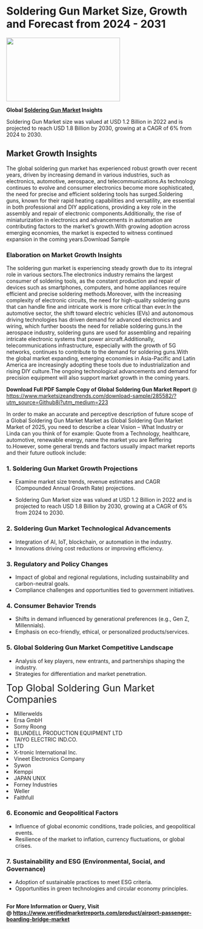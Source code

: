 <H1>Soldering Gun Market Size, Growth and Forecast from 2024 - 2031</H1><img class="aligncenter size-medium wp-image-584254" src="https://thirdeyenews.in/wp-content/uploads/2024/09/Global-Market-Research-300x168.jpeg" alt="" width="300" height="168" /><p><strong>Global&nbsp;<a href="https://www.marketsizeandtrends.com/download-sample/285582/?utm_source=Github8j?utm_medium=223">Soldering Gun Market</a> Insights</strong></p><p>Soldering Gun Market size was valued at USD 1.2 Billion in 2022 and is projected to reach USD 1.8 Billion by 2030, growing at a CAGR of 6% from 2024 to 2030.</p><p><h2>Market Growth Insights</h2> The global soldering gun market has experienced robust growth over recent years, driven by increasing demand in various industries, such as electronics, automotive, aerospace, and telecommunications.As technology continues to evolve and consumer electronics become more sophisticated, the need for precise and efficient soldering tools has surged.Soldering guns, known for their rapid heating capabilities and versatility, are essential in both professional and DIY applications, providing a key role in the assembly and repair of electronic components.Additionally, the rise of miniaturization in electronics and advancements in automation are contributing factors to the market's growth.With growing adoption across emerging economies, the market is expected to witness continued expansion in the coming years.Download Sample <h3>Elaboration on Market Growth Insights</h3> The soldering gun market is experiencing steady growth due to its integral role in various sectors.The electronics industry remains the largest consumer of soldering tools, as the constant production and repair of devices such as smartphones, computers, and home appliances require efficient and precise soldering methods.Moreover, with the increasing complexity of electronic circuits, the need for high-quality soldering guns that can handle fine and intricate work is more critical than ever.In the automotive sector, the shift toward electric vehicles (EVs) and autonomous driving technologies has driven demand for advanced electronics and wiring, which further boosts the need for reliable soldering guns.In the aerospace industry, soldering guns are used for assembling and repairing intricate electronic systems that power aircraft.Additionally, telecommunications infrastructure, especially with the growth of 5G networks, continues to contribute to the demand for soldering guns.With the global market expanding, emerging economies in Asia-Pacific and Latin America are increasingly adopting these tools due to industrialization and rising DIY culture.The ongoing technological advancements and demand for precision equipment will also support market growth in the coming years.</p><p><span class=""><strong>Download Full PDF Sample Copy of Global Soldering Gun Market Report</strong> @ <a href="https://www.marketsizeandtrends.com/download-sample/285582/?utm_source=Github8j?utm_medium=223" target="_blank">https://www.marketsizeandtrends.com/download-sample/285582/?utm_source=Github8j?utm_medium=223</a></span></p><p>In order to make an accurate and perceptive description of future scope of a Global&nbsp;Soldering Gun Market Market as Global&nbsp;Soldering Gun Market Market of 2025, you need to describe a clear Vision &ndash; What Industry or Linda can you think of for example: Quote from a Technology, healthcare, automotive, renewable energy, name the market you are Reffering to.However, some general trends and factors usually impact market reports and their future outlook include:</p><h3>1.&nbsp;<strong>Soldering Gun Market Growth Projections</strong></h3><ul><li>Examine market size trends, revenue estimates and CAGR (Compounded Annual Growth Rate) projections.</li><li><p>Soldering Gun Market size was valued at USD 1.2 Billion in 2022 and is projected to reach USD 1.8 Billion by 2030, growing at a CAGR of 6% from 2024 to 2030.</p></li></ul><h3>2.&nbsp;<strong>Soldering Gun Market Technological Advancements</strong></h3><ul><li>Integration of AI, IoT, blockchain, or automation in the industry.</li><li>Innovations driving cost reductions or improving efficiency.</li></ul><h3>3.&nbsp;<strong>Regulatory and Policy Changes</strong></h3><ul><li>Impact of global and regional regulations, including sustainability and carbon-neutral goals.</li><li>Compliance challenges and opportunities tied to government initiatives.</li></ul><h3>4.&nbsp;<strong>Consumer Behavior Trends</strong></h3><ul><li>Shifts in demand influenced by generational preferences (e.g., Gen Z, Millennials).</li><li>Emphasis on eco-friendly, ethical, or personalized products/services.</li></ul><h3>5.&nbsp;<strong>Global Soldering Gun Market Competitive Landscape</strong></h3><ul><li>Analysis of key players, new entrants, and partnerships shaping the industry.</li><li>Strategies for differentiation and market penetration.</li></ul><p data-pm-slice="1 1 []"><span style="color: inherit; font-family: inherit; font-size: 25px;">Top Global Soldering Gun Market Companies</span></p><div class="" data-test-id=""><p><li>Millerwelds</li><li> Ersa GmbH</li><li> Sorny Roong</li><li> BLUNDELL PRODUCTION EQUIPMENT LTD</li><li> TAIYO ELECTRIC IND.CO.</li><li>LTD</li><li> X-tronic International Inc.</li><li> Vineet Electronics Company</li><li> Sywon</li><li> Kemppi</li><li> JAPAN UNIX</li><li> Forney Industries</li><li> Weller</li><li> Faithfull</li></p></div><h3>6.&nbsp;<strong>Economic and Geopolitical Factors</strong></h3><ul><li>Influence of global economic conditions, trade policies, and geopolitical events.</li><li>Resilience of the market to inflation, currency fluctuations, or global crises.</li></ul><h3>7.&nbsp;<strong>Sustainability and ESG (Environmental, Social, and Governance)</strong></h3><ul><li>Adoption of sustainable practices to meet ESG criteria.</li><li>Opportunities in green technologies and circular economy principles.</li></ul><h2><strong style="font-size: 14px;">For More Information or Query, Visit @&nbsp;</strong><a style="background-color: #ffffff; font-size: 14px;" href="https://www.marketsizeandtrends.com/report/soldering-gun-market/" target="_blank">https://www.verifiedmarketreports.com/product/airport-passenger-boarding-bridge-market</a></h2>